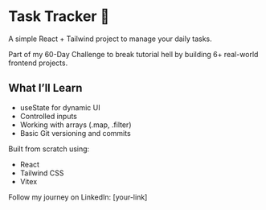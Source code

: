 # Task Tracker 📝

A simple React + Tailwind project to manage your daily tasks.

Part of my 60-Day Challenge to break tutorial hell by building 6+ real-world frontend projects.

## What I’ll Learn

- useState for dynamic UI
- Controlled inputs
- Working with arrays (.map, .filter)
- Basic Git versioning and commits

Built from scratch using:
- React
- Tailwind CSS
- Vitex

Follow my journey on LinkedIn: [your-link]
